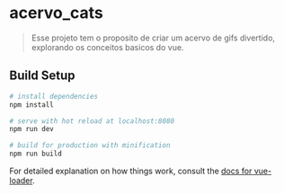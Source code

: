 # acervo_cats

> Esse projeto tem o proposito de criar um acervo de gifs divertido, explorando os conceitos basicos do vue.

## Build Setup

``` bash
# install dependencies
npm install

# serve with hot reload at localhost:8080
npm run dev

# build for production with minification
npm run build
```

For detailed explanation on how things work, consult the [docs for vue-loader](http://vuejs.github.io/vue-loader).
